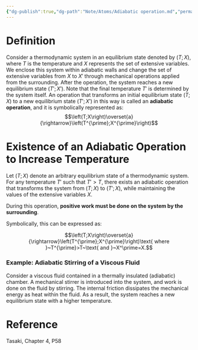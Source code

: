 ```yaml
---
{"dg-publish":true,"dg-path":"Note/Atoms/Adiabatic operation.md","permalink":"/note/atoms/adiabatic-operation/","tags":["type/article","topic/thermodynamics"],"created":"2024-12-16T22:43:26.793+01:00","updated":"2024-12-17T23:22:09.737+01:00"}
---
```


# Definition

Consider a thermodynamic system in an equilibrium state denoted by $\left(T; X\right)$, where $T$ is the temperature and $X$ represents the set of extensive variables. We enclose this system within adiabatic walls and change the set of extensive variables from $X$ to $X'$ through mechanical operations applied from the surrounding. After the operation, the system reaches a new equilibrium state $\left(T'; X'\right)$. Note that the final temperature $T'$ is determined by the system itself. An operation that transforms an initial equilibrium state $\left(T; X\right)$ to a new equilibrium state $\left(T'; X'\right)$ in this way is called an **adiabatic operation**, and it is symbolically represented as:
$$\left(T;X\right)\overset{a}{\rightarrow}\left(T^{\prime};X^{\prime}\right)$$

# Existence of an Adiabatic Operation to Increase Temperature

Let $\left(T; X\right)$ denote an arbitrary equilibrium state of a thermodynamic system. For any temperature $T'$ such that $T' > T$, there exists an adiabatic operation that transforms the system from $\left(T; X\right)$ to $\left(T'; X\right)$, while maintaining the values of the extensive variables $X$.

During this operation, **positive work must be done on the system by the surrounding**.

Symbolically, this can be expressed as:

$$\left(T;X\right)\overset{a}{\rightarrow}\left(T^{\prime};X^{\prime}\right)\text{ where }~T^{\prime}>T~\text{ and }~X^\prime=X.$$

### Example: Adiabatic Stirring of a Viscous Fluid
Consider a viscous fluid contained in a thermally insulated (adiabatic) chamber. A mechanical stirrer is introduced into the system, and work is done on the fluid by stirring. The internal friction dissipates the mechanical energy as heat within the fluid. As a result, the system reaches a new equilibrium state with a higher temperature.


# Reference

Tasaki, Chapter 4, P58
